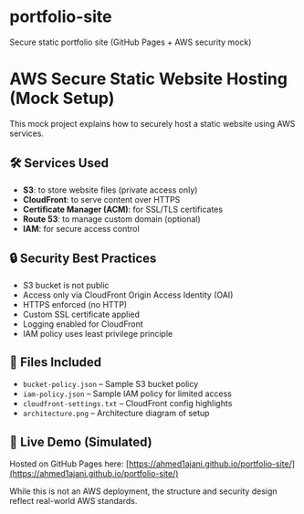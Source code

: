 # portfolio-site
Secure static portfolio site (GitHub Pages + AWS security mock)
# AWS Secure Static Website Hosting (Mock Setup)

This mock project explains how to securely host a static website using AWS services.

## 🛠️ Services Used
- **S3**: to store website files (private access only)
- **CloudFront**: to serve content over HTTPS
- **Certificate Manager (ACM)**: for SSL/TLS certificates
- **Route 53**: to manage custom domain (optional)
- **IAM**: for secure access control

## 🔒 Security Best Practices
- S3 bucket is not public
- Access only via CloudFront Origin Access Identity (OAI)
- HTTPS enforced (no HTTP)
- Custom SSL certificate applied
- Logging enabled for CloudFront
- IAM policy uses least privilege principle

## 📂 Files Included
- `bucket-policy.json` – Sample S3 bucket policy
- `iam-policy.json` – Sample IAM policy for limited access
- `cloudfront-settings.txt` – CloudFront config highlights
- `architecture.png` – Architecture diagram of setup

## 🔗 Live Demo (Simulated)
Hosted on GitHub Pages here: [https://ahmed1ajani.github.io/portfolio-site/](https://ahmed1ajani.github.io/portfolio-site/)

While this is not an AWS deployment, the structure and security design reflect real-world AWS standards.

